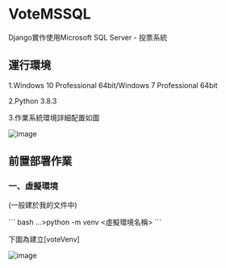 # VoteMSSQL

<p>Django實作使用Microsoft SQL Server - 投票系統</p>

## 運行環境 ##
<p>1.Windows 10 Professional 64bit/Windows 7 Professional 64bit</p>
<p>2.Python 3.8.3</p>
<p>3.作業系統環境詳細配置如圖</p>

![image](https://github.com/qweasd7485/VoteMSSQL/blob/master/Pictures/OS環境配置圖.PNG)


## 前置部署作業 

### 一、虛擬環境
<p>(一般建於我的文件中)</p>
``` bash
...>python -m venv <虛擬環境名稱>
```
<p>下圖為建立[voteVenv]</p>

![image](https://github.com/qweasd7485/VoteMSSQL/blob/master/Pictures/VirtualenvCreate.PNG)
